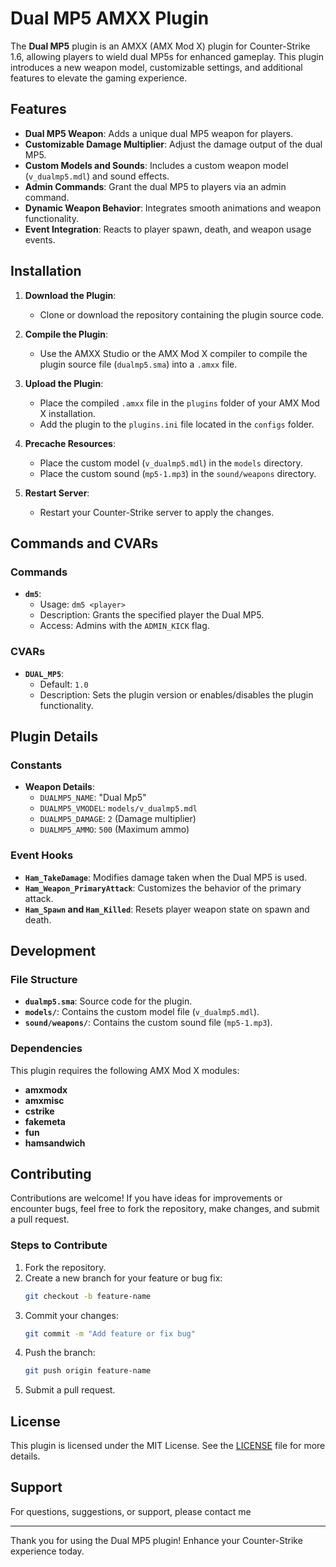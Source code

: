 # Dual MP5 AMXX Plugin

The **Dual MP5** plugin is an AMXX (AMX Mod X) plugin for Counter-Strike 1.6, allowing players to wield dual MP5s for enhanced gameplay. This plugin introduces a new weapon model, customizable settings, and additional features to elevate the gaming experience.

## Features

- **Dual MP5 Weapon**: Adds a unique dual MP5 weapon for players.
- **Customizable Damage Multiplier**: Adjust the damage output of the dual MP5.
- **Custom Models and Sounds**: Includes a custom weapon model (`v_dualmp5.mdl`) and sound effects.
- **Admin Commands**: Grant the dual MP5 to players via an admin command.
- **Dynamic Weapon Behavior**: Integrates smooth animations and weapon functionality.
- **Event Integration**: Reacts to player spawn, death, and weapon usage events.

## Installation

1. **Download the Plugin**:
   - Clone or download the repository containing the plugin source code.

2. **Compile the Plugin**:
   - Use the AMXX Studio or the AMX Mod X compiler to compile the plugin source file (`dualmp5.sma`) into a `.amxx` file.

3. **Upload the Plugin**:
   - Place the compiled `.amxx` file in the `plugins` folder of your AMX Mod X installation.
   - Add the plugin to the `plugins.ini` file located in the `configs` folder.

4. **Precache Resources**:
   - Place the custom model (`v_dualmp5.mdl`) in the `models` directory.
   - Place the custom sound (`mp5-1.mp3`) in the `sound/weapons` directory.

5. **Restart Server**:
   - Restart your Counter-Strike server to apply the changes.

## Commands and CVARs

### Commands

- **`dm5`**:
  - Usage: `dm5 <player>`
  - Description: Grants the specified player the Dual MP5.
  - Access: Admins with the `ADMIN_KICK` flag.

### CVARs

- **`DUAL_MP5`**:
  - Default: `1.0`
  - Description: Sets the plugin version or enables/disables the plugin functionality.

## Plugin Details

### Constants

- **Weapon Details**:
  - `DUALMP5_NAME`: "Dual Mp5"
  - `DUALMP5_VMODEL`: `models/v_dualmp5.mdl`
  - `DUALMP5_DAMAGE`: `2` (Damage multiplier)
  - `DUALMP5_AMMO`: `500` (Maximum ammo)

### Event Hooks

- **`Ham_TakeDamage`**: Modifies damage taken when the Dual MP5 is used.
- **`Ham_Weapon_PrimaryAttack`**: Customizes the behavior of the primary attack.
- **`Ham_Spawn` and `Ham_Killed`**: Resets player weapon state on spawn and death.

## Development

### File Structure

- **`dualmp5.sma`**: Source code for the plugin.
- **`models/`**: Contains the custom model file (`v_dualmp5.mdl`).
- **`sound/weapons/`**: Contains the custom sound file (`mp5-1.mp3`).

### Dependencies

This plugin requires the following AMX Mod X modules:

- **amxmodx**
- **amxmisc**
- **cstrike**
- **fakemeta**
- **fun**
- **hamsandwich**

## Contributing

Contributions are welcome! If you have ideas for improvements or encounter bugs, feel free to fork the repository, make changes, and submit a pull request.

### Steps to Contribute

1. Fork the repository.
2. Create a new branch for your feature or bug fix:
   ```bash
   git checkout -b feature-name
   ```
3. Commit your changes:
   ```bash
   git commit -m "Add feature or fix bug"
   ```
4. Push the branch:
   ```bash
   git push origin feature-name
   ```
5. Submit a pull request.

## License

This plugin is licensed under the MIT License. See the [LICENSE](./LICENSE) file for more details.

## Support

For questions, suggestions, or support, please contact me

---

Thank you for using the Dual MP5 plugin! Enhance your Counter-Strike experience today.

